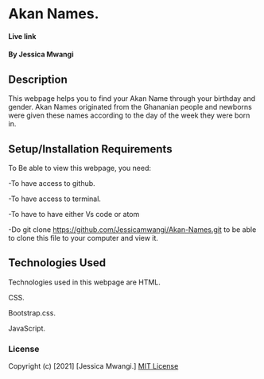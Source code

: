# Akan Names.
#### Live link 
#### By Jessica Mwangi
## Description
This webpage helps you to find your Akan Name through your birthday and gender. Akan Names originated from the Ghananian people and newborns were given these names according to the day of the week they were born in.
## Setup/Installation Requirements
To Be able to view this webpage, you need:

-To have access to github.

-To have access to terminal.

-To have to have either Vs code or atom

-Do git clone https://github.com/Jessicamwangi/Akan-Names.git to be able to clone this file to your computer and view it.
## Technologies Used
Technologies used in this webpage are HTML.

CSS.

Bootstrap.css.

JavaScript.

### License
Copyright (c) [2021] [Jessica Mwangi.]
[MIT License](https://choosealicense.com/licenses/mit/)